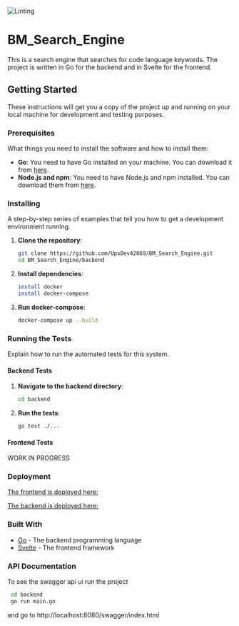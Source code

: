 ![Linting](https://github.com/UpsDev42069/BM_Search_Engine/actions/workflows/linting.yml/badge.svg)

# BM_Search_Engine

This is a search engine that searches for code language keywords. The project is written in Go for the backend and in Svelte for the frontend.

## Getting Started

These instructions will get you a copy of the project up and running on your local machine for development and testing purposes.

### Prerequisites

What things you need to install the software and how to install them:

- **Go**: You need to have Go installed on your machine. You can download it from [here](https://golang.org/dl/).
- **Node.js and npm**: You need to have Node.js and npm installed. You can download them from [here](https://nodejs.org/).

### Installing

A step-by-step series of examples that tell you how to get a development environment running.

1. **Clone the repository**:
   ```sh
   git clone https://github.com/UpsDev42069/BM_Search_Engine.git
   cd BM_Search_Engine/backend
   ```
2. **Install dependencies**:

   ```sh
   install docker
   install docker-compose
   ```

3. **Run docker-compose**:
   ```sh
   docker-compose up --build
   ```

### Running the Tests

Explain how to run the automated tests for this system.

#### Backend Tests

1. **Navigate to the backend directory**:

   ```sh
   cd backend
   ```

2. **Run the tests**:

   ```sh
   go test ./...
   ```

#### Frontend Tests

WORK IN PROGRESS

### Deployment

[The frontend is deployed here:](13.79.97.206:8069)

[The backend is deployed here:](13.79.97.206:8080)

### Built With

- [Go](https://golang.org/) - The backend programming language
- [Svelte](https://svelte.dev/) - The frontend framework

### API Documentation

To see the swagger api ui
run the project

```sh
 cd backend
 go run main.go
```

and go to http://localhost:8080/swagger/index.html
